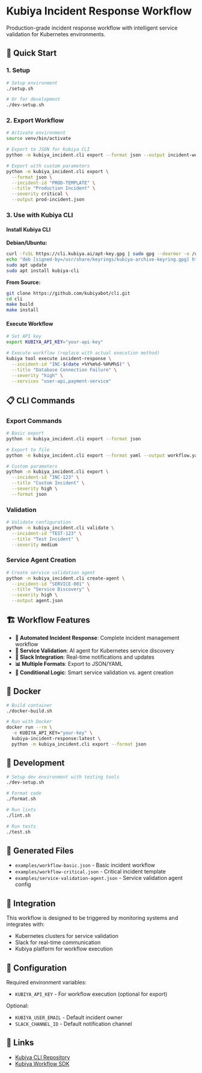 # Kubiya Incident Response Workflow

Production-grade incident response workflow with intelligent service validation for Kubernetes environments.

## 🚀 Quick Start

### 1. Setup

```bash
# Setup environment
./setup.sh

# Or for development
./dev-setup.sh
```

### 2. Export Workflow

```bash
# Activate environment
source venv/bin/activate

# Export to JSON for Kubiya CLI
python -m kubiya_incident.cli export --format json --output incident-workflow.json

# Export with custom parameters
python -m kubiya_incident.cli export \
  --format json \
  --incident-id "PROD-TEMPLATE" \
  --title "Production Incident" \
  --severity critical \
  --output prod-incident.json
```

### 3. Use with Kubiya CLI

#### Install Kubiya CLI

**Debian/Ubuntu:**
```bash
curl -fsSL https://cli.kubiya.ai/apt-key.gpg | sudo gpg --dearmor -o /usr/share/keyrings/kubiya-archive-keyring.gpg
echo "deb [signed-by=/usr/share/keyrings/kubiya-archive-keyring.gpg] https://cli.kubiya.ai/apt stable main" | sudo tee /etc/apt/sources.list.d/kubiya.list
sudo apt update
sudo apt install kubiya-cli
```

**From Source:**
```bash
git clone https://github.com/kubiyabot/cli.git
cd cli
make build
make install
```

#### Execute Workflow

```bash
# Set API key
export KUBIYA_API_KEY="your-api-key"

# Execute workflow (replace with actual execution method)
kubiya tool execute incident-response \
  --incident-id "INC-$(date +%Y%m%d-%H%M%S)" \
  --title "Database Connection Failure" \
  --severity "high" \
  --services "user-api,payment-service"
```

## 📋 CLI Commands

### Export Commands
```bash
# Basic export
python -m kubiya_incident.cli export --format json

# Export to file
python -m kubiya_incident.cli export --format yaml --output workflow.yaml

# Custom parameters
python -m kubiya_incident.cli export \
  --incident-id "INC-123" \
  --title "Custom Incident" \
  --severity high \
  --format json
```

### Validation
```bash
# Validate configuration
python -m kubiya_incident.cli validate \
  --incident-id "TEST-123" \
  --title "Test Incident" \
  --severity medium
```

### Service Agent Creation
```bash
# Create service validation agent
python -m kubiya_incident.cli create-agent \
  --incident-id "SERVICE-001" \
  --title "Service Discovery" \
  --severity high \
  --output agent.json
```

## 🏗️ Workflow Features

- **🔄 Automated Incident Response**: Complete incident management workflow
- **🤖 Service Validation**: AI agent for Kubernetes service discovery
- **💬 Slack Integration**: Real-time notifications and updates
- **📊 Multiple Formats**: Export to JSON/YAML
- **🎯 Conditional Logic**: Smart service validation vs. agent creation

## 🐳 Docker

```bash
# Build container
./docker-build.sh

# Run with Docker
docker run --rm \
  -e KUBIYA_API_KEY="your-key" \
  kubiya-incident-response:latest \
  python -m kubiya_incident.cli export --format json
```

## 🔧 Development

```bash
# Setup dev environment with testing tools
./dev-setup.sh

# Format code
./format.sh

# Run lints
./lint.sh

# Run tests
./test.sh
```

## 📁 Generated Files

- `examples/workflow-basic.json` - Basic incident workflow
- `examples/workflow-critical.json` - Critical incident template
- `examples/service-validation-agent.json` - Service validation agent config

## 🎯 Integration

This workflow is designed to be triggered by monitoring systems and integrates with:
- Kubernetes clusters for service validation
- Slack for real-time communication
- Kubiya platform for workflow execution

## 📝 Configuration

Required environment variables:
- `KUBIYA_API_KEY` - For workflow execution (optional for export)

Optional:
- `KUBIYA_USER_EMAIL` - Default incident owner
- `SLACK_CHANNEL_ID` - Default notification channel

## 🔗 Links

- [Kubiya CLI Repository](https://github.com/kubiyabot/cli)
- [Kubiya Workflow SDK](https://github.com/kubiyabot/workflow-sdk)